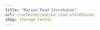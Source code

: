 ```yaml
---
title: "Marion Road Storehouse"
url: /rochester/marion-road-storehouse/
shop: storage rental
---
```

